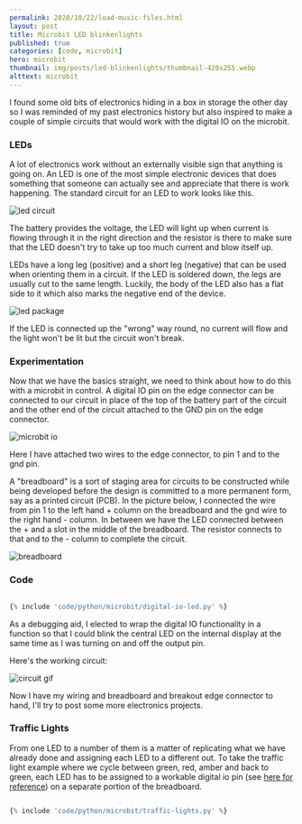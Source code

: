 ```yaml
---
permalink: 2020/10/22/load-music-files.html
layout: post
title: Microbit LED blinkenlights
published: true
categories: [code, microbit]
hero: microbit
thumbnail: img/posts/led-blinkenlights/thumbnail-420x255.webp
alttext: microbit
---
```


I found some old bits of electronics hiding in a box in storage the other day so I was reminded of my past electronics history but also inspired to 
make a couple of simple circuits that would work with the digital IO on the microbit. 

### LEDs

A lot of electronics work without an externally visible sign that anything is going on. An LED is one of the most simple electronic devices that 
does something that someone can actually see and appreciate that there is work happening. The standard circuit for an LED to work looks like this. 

![led circuit](/img/posts/led-blinkenlights/led-circuit.webp)

The battery provides the voltage, the LED will light up when current is flowing through it in the right direction and the resistor is there to make sure 
that the LED doesn't try to take up too much current and blow itself up. 

LEDs have a long leg (positive) and a short leg (negative) that can be used when orienting them in a circuit. If the LED is soldered down, the legs are usually 
cut to the same length. Luckily, the body of the LED also has a flat side to it which also marks the negative end of the device. 

![led package](/img/posts/led-blinkenlights/led-package.webp)

If the LED is connected up the "wrong" way round, no current will flow and the light won't be lit but the circuit won't break. 

### Experimentation

Now that we have the basics straight, we need to think about how to do this with a microbit in control. A digital IO pin on the edge connector can be connected to 
our circuit in place of the top of the battery part of the circuit and the other end of the circuit attached to the GND pin on the edge connector. 

![microbit io](/img/posts/led-blinkenlights/microbit1.webp)

Here I have attached two wires to the edge connector, to pin 1 and to the gnd pin. 

A "breadboard" is a sort of staging area for circuits to be constructed while being developed before the design is committed to a more permanent form, say as 
a printed circuit (PCB). In the picture below, I connected the wire from pin 1 to the left hand + column on the breadboard and the gnd wire to the right hand - 
column. In between we have the LED connected between the + and a slot in the middle of the breadboard. The resistor connects to that and to the - column to 
complete the circuit. 

![breadboard](/img/posts/led-blinkenlights/breadboard1.webp)


### Code

```python

{% include 'code/python/microbit/digital-io-led.py' %}

```

As a debugging aid, I elected to wrap the digital IO functionality in a function so that I could blink the central LED on the internal display at the 
same time as I was turning on and off the output pin. 

Here's the working circuit:


![circuit gif](/img/posts/led-blinkenlights/led-green.gif)


Now I have my wiring and breadboard and breakout edge connector to hand, I'll try to post some more electronics projects.


### Traffic Lights

From one LED to a number of them is a matter of replicating what we have already done and assigning each LED to a different out. To take the traffic light 
example where we cycle between green, red, amber and back to green, each LED has to be assigned to a workable digital io pin (see <a href="https://microbit-micropython.readthedocs.io/en/latest/pin.html" >here for reference</a>) on a separate portion of the breadboard. 


```python

{% include 'code/python/microbit/traffic-lights.py' %}

```

